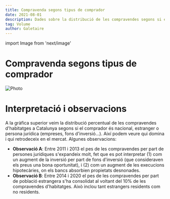 ```yaml
---
title: Compravenda segons tipus de comprador
date: 2021-08-01
description: Dades sobre la distribució de les compravendes segons si el comprador és persona física (nacional o estranger) o persona jurídica.
tag: Volume
author: Galetaire
---
```


import Image from 'next/image'

# Compravenda segons tipus de comprador

<Image
  src="/images/tipuspersona.png"
  alt="Photo"
  width={695}
  height={544}
  priority
  className="next-image"
/>

# Interpretació i observacions

A la gràfica superior veim la distribució percentual de les compravendes d'habitatges a Catalunya segons si el comprador és nacional, estranger o persona jurídica (empreses, fons d'inversió...). Així podem veure qui domina i qui retrodeceix en el mercat. Algunes observacions:

- **Observació A**: Entre 2011 i 2013 el pes de les compravendes per part de persones jurídiques s'expandeix molt, fet que es pot interpretar (1) com un augment de la inversió per part de fons d'inversió (que consideraven els preus una bona oportunitat), i (2) com un augment de les execucions hipotecàries, on els bancs absorbien propietats desnonades.
- **Observació B**: Entre 2014 i 2020 el pes de les compravendes per part de població estrangera s'ha consolidat al voltant del 10% de les compravendes d'habitatges. Això inclou tant estrangers residents com no residents.
